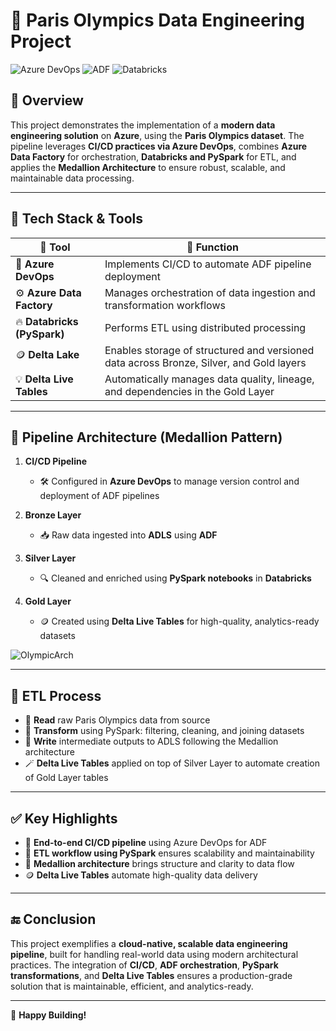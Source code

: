 # 🏅 Paris Olympics Data Engineering Project

![Azure DevOps](https://img.shields.io/badge/CI%2FCD-Azure%20DevOps-blue)
![ADF](https://img.shields.io/badge/Data%20Pipeline-Azure%20Data%20Factory-0078D4)
![Databricks](https://img.shields.io/badge/ETL-PySpark%20%7C%20Delta%20Live%20Tables-orange)

## 📌 Overview
This project demonstrates the implementation of a **modern data engineering solution** on **Azure**, using the **Paris Olympics dataset**. The pipeline leverages **CI/CD practices via Azure DevOps**, combines **Azure Data Factory** for orchestration, **Databricks and PySpark** for ETL, and applies the **Medallion Architecture** to ensure robust, scalable, and maintainable data processing.

---

## 🚀 Tech Stack & Tools
| 🔧 **Tool**               | 💼 **Function** |
|-------------------------|----------------|
| 🔄 **Azure DevOps**     | Implements CI/CD to automate ADF pipeline deployment |
| ⚙️ **Azure Data Factory** | Manages orchestration of data ingestion and transformation workflows |
| 🔥 **Databricks (PySpark)** | Performs ETL using distributed processing |
| 🪙 **Delta Lake**        | Enables storage of structured and versioned data across Bronze, Silver, and Gold layers |
| 💡 **Delta Live Tables** | Automatically manages data quality, lineage, and dependencies in the Gold Layer |

---

## 🔄 Pipeline Architecture (Medallion Pattern)

1. **CI/CD Pipeline**
   - 🛠 Configured in **Azure DevOps** to manage version control and deployment of ADF pipelines

2. **Bronze Layer**
   - 📥 Raw data ingested into **ADLS** using **ADF**

3. **Silver Layer**
   - 🔍 Cleaned and enriched using **PySpark notebooks** in **Databricks**

4. **Gold Layer**
   - 🪙 Created using **Delta Live Tables** for high-quality, analytics-ready datasets

![OlympicArch](https://github.com/user-attachments/assets/00eda7e9-1e5f-4d46-97d3-9fb7d8186b9f)

---

## 🧪 ETL Process
- 📄 **Read** raw Paris Olympics data from source
- 🧹 **Transform** using PySpark: filtering, cleaning, and joining datasets
- 📝 **Write** intermediate outputs to ADLS following the Medallion architecture
- 🪄 **Delta Live Tables** applied on top of Silver Layer to automate creation of Gold Layer tables

---

## ✅ Key Highlights
- 🔁 **End-to-end CI/CD pipeline** using Azure DevOps for ADF
- 🔄 **ETL workflow using PySpark** ensures scalability and maintainability
- 🧱 **Medallion architecture** brings structure and clarity to data flow
- 🪙 **Delta Live Tables** automate high-quality data delivery

---

## 🔚 Conclusion
This project exemplifies a **cloud-native, scalable data engineering pipeline**, built for handling real-world data using modern architectural practices. The integration of **CI/CD**, **ADF orchestration**, **PySpark transformations**, and **Delta Live Tables** ensures a production-grade solution that is maintainable, efficient, and analytics-ready.

---

🚀 **Happy Building!**

